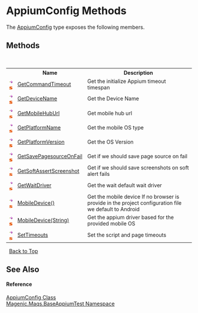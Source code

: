 # AppiumConfig Methods
 

The <a href="#/MAQS_5/Appium_AUTOGENERATED/AppiumConfig_Class">AppiumConfig</a> type exposes the following members.


## Methods
&nbsp;<table><tr><th></th><th>Name</th><th>Description</th></tr><tr><td>![Public method](media/pubmethod.gif "Public method")![Static member](media/static.gif "Static member")</td><td><a href="#/MAQS_5/Appium_AUTOGENERATED/AppiumConfig-GetCommandTimeout_Method">GetCommandTimeout</a></td><td>
Get the initialize Appium timeout timespan</td></tr><tr><td>![Public method](media/pubmethod.gif "Public method")![Static member](media/static.gif "Static member")</td><td><a href="#/MAQS_5/Appium_AUTOGENERATED/AppiumConfig-GetDeviceName_Method">GetDeviceName</a></td><td>
Get the Device Name</td></tr><tr><td>![Public method](media/pubmethod.gif "Public method")![Static member](media/static.gif "Static member")</td><td><a href="#/MAQS_5/Appium_AUTOGENERATED/AppiumConfig-GetMobileHubUrl_Method">GetMobileHubUrl</a></td><td>
Get mobile hub url</td></tr><tr><td>![Public method](media/pubmethod.gif "Public method")![Static member](media/static.gif "Static member")</td><td><a href="#/MAQS_5/Appium_AUTOGENERATED/AppiumConfig-GetPlatformName_Method">GetPlatformName</a></td><td>
Get the mobile OS type</td></tr><tr><td>![Public method](media/pubmethod.gif "Public method")![Static member](media/static.gif "Static member")</td><td><a href="#/MAQS_5/Appium_AUTOGENERATED/AppiumConfig-GetPlatformVersion_Method">GetPlatformVersion</a></td><td>
Get the OS Version</td></tr><tr><td>![Public method](media/pubmethod.gif "Public method")![Static member](media/static.gif "Static member")</td><td><a href="#/MAQS_5/Appium_AUTOGENERATED/AppiumConfig-GetSavePagesourceOnFail_Method">GetSavePagesourceOnFail</a></td><td>
Get if we should save page source on fail</td></tr><tr><td>![Public method](media/pubmethod.gif "Public method")![Static member](media/static.gif "Static member")</td><td><a href="#/MAQS_5/Appium_AUTOGENERATED/AppiumConfig-GetSoftAssertScreenshot_Method">GetSoftAssertScreenshot</a></td><td>
Get if we should save screenshots on soft alert fails</td></tr><tr><td>![Public method](media/pubmethod.gif "Public method")![Static member](media/static.gif "Static member")</td><td><a href="#/MAQS_5/Appium_AUTOGENERATED/AppiumConfig-GetWaitDriver_Method">GetWaitDriver</a></td><td>
Get the wait default wait driver</td></tr><tr><td>![Public method](media/pubmethod.gif "Public method")![Static member](media/static.gif "Static member")</td><td><a href="#/MAQS_5/Appium_AUTOGENERATED/AppiumConfig-MobileDevice_Method">MobileDevice()</a></td><td>
Get the mobile device 
If no browser is provide in the project configuration file we default to Android</td></tr><tr><td>![Public method](media/pubmethod.gif "Public method")![Static member](media/static.gif "Static member")</td><td><a href="#/MAQS_5/Appium_AUTOGENERATED/AppiumConfig-MobileDevice_Method_(String)">MobileDevice(String)</a></td><td>
Get the appium driver based for the provided mobile OS</td></tr><tr><td>![Public method](media/pubmethod.gif "Public method")![Static member](media/static.gif "Static member")</td><td><a href="#/MAQS_5/Appium_AUTOGENERATED/AppiumConfig-SetTimeouts_Method">SetTimeouts</a></td><td>
Set the script and page timeouts</td></tr></table>&nbsp;
<a href="#appiumconfig-methods">Back to Top</a>

## See Also


#### Reference
<a href="#/MAQS_5/Appium_AUTOGENERATED/AppiumConfig_Class">AppiumConfig Class</a><br /><a href="#/MAQS_5/Appium_AUTOGENERATED/Magenic-Maqs-BaseAppiumTest_Namespace">Magenic.Maqs.BaseAppiumTest Namespace</a><br />